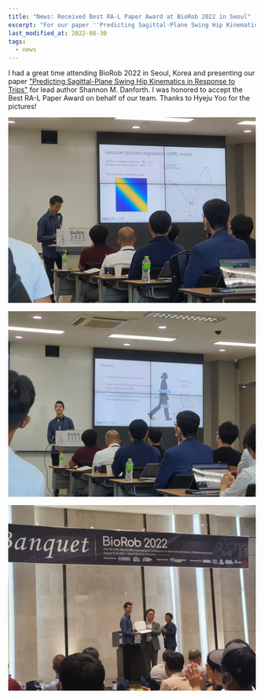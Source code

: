 ```yaml
---
title: "News: Received Best RA-L Paper Award at BioRob 2022 in Seoul"
excerpt: "For our paper ''Predicting Sagittal-Plane Swing Hip Kinematics in Response to Trips''."
last_modified_at: 2022-08-30
tags: 
  - news
---
```

I had a great time attending BioRob 2022 in Seoul, Korea and presenting our paper ["Predicting Sagittal-Plane Swing Hip Kinematics in Response to Trips"](https://ieeexplore.ieee.org/abstract/document/9799740) for lead author Shannon M. Danforth.
I was honored to accept the Best RA-L Paper Award on behalf of our team.
Thanks to Hyeju Yoo for the pictures!

![](/assets/images/BioRob2022/298362511_1080030715967007_3162052985163653693_n.jpg)

![](/assets/images/BioRob2022/293824780_614695333350593_170128383243939247_n.jpg)

![](/assets/images/BioRob2022/299739892_1265528274281169_2548525029114220809_n.jpg)
